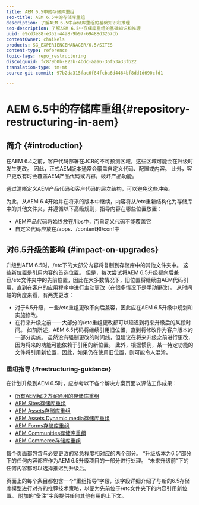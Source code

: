 ```yaml
---
title: AEM 6.5中的存储库重组
seo-title: AEM 6.5中的存储库重组
description: 了解AEM 6.5中存储库重组的基础知识和推理
seo-description: 了解AEM 6.5中存储库重组的基础知识和推理
uuid: e9cd3e88-e352-44a8-9b97-69488d3267cb
contentOwner: chaikels
products: SG_EXPERIENCEMANAGER/6.5/SITES
content-type: reference
topic-tags: repo_restructuring
discoiquuid: fc879b0b-823b-4bdc-aaa6-36f53a33fb22
translation-type: tm+mt
source-git-commit: 97b2da315fac6f84fcba6d4464bf8dd1d690cfd1

---
```



# AEM 6.5中的存储库重组{#repository-restructuring-in-aem}

## 简介 {#introduction}

在AEM 6.4之前，客户代码部署在JCR的不可预测区域，这些区域可能会在升级时发生更改。 因此，正式AEM版本通常会覆盖自定义代码、配置或内容。 此外，客户更改有时会覆盖AEM产品代码或内容，破坏产品功能。

通过清晰定义AEM产品代码和客户代码的层次结构，可以避免这些冲突。

为此，从AEM 6.4开始并在将来的版本中继续，内容将从/etc重新结构化为存储库中的其他文件夹，并遵循以下高级规则，指导内容在哪些位置放置：

* AEM产品代码将始终放在/libs中，而自定义代码不能覆盖它
* 自定义代码应放在/apps、/content和/conf中

## 对6.5升级的影响 {#impact-on-upgrades}

升级到AEM 6.5时，/etc下的大部分内容将复制到存储库中的其他文件夹中。 这些新位置是引用内容的首选位置。 但是，每次尝试将AEM 6.5升级都向后兼容/etc文件夹中的先前位置，因此在大多数情况下，旧位置将继续由AEM代码引用，直到在客户的应用程序中进行主动更改（在很多情况下是手动更改）。 从时间轴的角度来看，有两类更改：

* 对于6.5升级，一些/etc重组更改不向后兼容，因此应在AEM 6.5升级中规划和实施修改。
* 在将来升级之前——大部分的/etc重组更改都可以延迟到将来升级后的某段时间。 如前所述，AEM 6.5代码将继续引用旧位置，直到将修改作为客户版本的一部分实施。 虽然没有强制更改的时间线，但建议在将来升级之前进行更改，因为将来的功能可能依赖于引用的新位置。 此外，根据惯例，某一特定功能的文件将引用新位置，因此，如果仍在使用旧位置，则可能令人混淆。

### 重组指导 {#restructuring-guidance}

在计划升级到AEM 6.5时，应参考以下各个解决方案页面以评估工作成果：

* [所有AEM解决方案通用的存储库重组](/help/sites-deploying/all-repository-restructuring-in-aem-6-5.md)
* [AEM Sites存储库重组](/help/sites-deploying/sites-repository-restructuring-in-aem-6-5.md)
* [AEM Assets存储库重组](/help/sites-deploying/assets-repository-restructuring-in-aem-6-5.md)
* [AEM Assets Dynamic media存储库重组](/help/sites-deploying/dynamicmedia-repository-restructuring-in-aem-6-5.md)
* [AEM Forms存储库重组](/help/sites-deploying/forms-repository-restructuring-in-aem-6-5.md)
* [AEM Communities存储库重组](/help/sites-deploying/communities-repository-restructuring-in-aem-6-5.md)
* [AEM Commerce存储库重组](/help/sites-deploying/ecommerce-repository-restructuring-in-aem-6-5.md)

每个页面都包含与必要更改的紧急程度相对应的两个部分。 “升级版本为6.5”部分下的任何内容都应作为AEM 6.5升级项目的一部分进行处理。 “未来升级前”下的任何内容都可以选择推迟到升级后。

页面上的每个条目都包含一个“重组指导”字段，该字段详细介绍了与新的6.5存储库模型进行对齐的推荐技术策略，以便为先前位于/etc文件夹下的内容引用新位置。 附加的“备注”字段提供任何其他有用的上下文。
